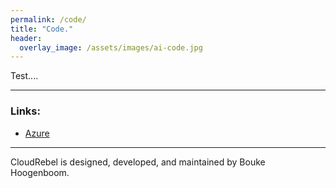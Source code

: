 ```yaml
---
permalink: /code/
title: "Code."
header:
  overlay_image: /assets/images/ai-code.jpg
---
```


Test....

---
### Links:

- [Azure](https://azure.com/)

---

CloudRebel is designed, developed, and maintained by Bouke Hoogenboom.